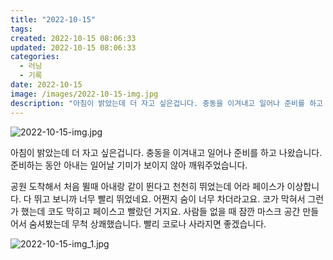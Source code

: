 ```yaml
---
title: "2022-10-15"
tags:
created: 2022-10-15 08:06:33
updated: 2022-10-15 08:06:33
categories:
  - 러닝
  - 기록
date: 2022-10-15
image: /images/2022-10-15-img.jpg
description: "아침이 밝았는데 더 자고 싶은겁니다. 충동을 이겨내고 일어나 준비를 하고 나왔습니다. 준비하는 동안 아내는 일어날 기미가 보이지 않아 깨워주었습니다. 공원 도착해서 처음 뛸때 아내랑 같이 뛴다고 천천히 뛰었는데 어라 페이스가 이상합니다. 다 뛰고 보니까 너무 빨리 뛰었네요. 어쩐지 숨이"
---
```


![2022-10-15-img.jpg](/images/2022-10-15-img.jpg)
 
 

아침이 밝았는데 더 자고 싶은겁니다. 충동을 이겨내고 일어나 준비를 하고 나왔습니다. 준비하는 동안 아내는 일어날 기미가 보이지 않아 깨워주었습니다.

공원 도착해서 처음 뛸때 아내랑 같이 뛴다고 천천히 뛰었는데 어라 페이스가 이상합니다. 다 뛰고 보니까 너무 빨리 뛰었네요. 어쩐지 숨이 너무 차더라고요. 코가 막혀서 그런가 했는데 코도 막히고 페이스고 빨랐던 거지요. 
사람들 없을 때 잠깐 마스크 공간 만들어서 숨셔봤는데 무척 상쾌했습니다. 빨리 코로나 사라지면 좋겠습니다.

 
 ![2022-10-15-img_1.jpg](/images/2022-10-15-img_1.jpg)
